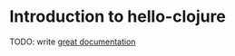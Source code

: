 # Introduction to hello-clojure

TODO: write [great documentation](http://jacobian.org/writing/what-to-write/)
